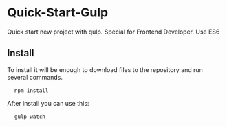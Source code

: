 # Quick-Start-Gulp
<p>Quick start new project with qulp. Special for Frontend Developer. Use ES6</p>

<h2>Install</h2>
<p>To install it will be enough to download files to the repository and run several commands.</p>

<pre>
  <code>npm install</code>
</pre>

<p>After install you can use this:</p>
<pre>
  <code>gulp watch</code>
</pre>
